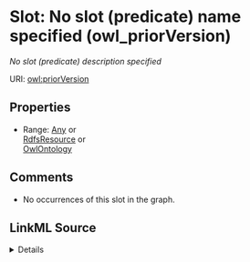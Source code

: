

# Slot: No slot (predicate) name specified (owl_priorVersion)


_No slot (predicate) description specified_







URI: [owl:priorVersion](http://www.w3.org/2002/07/owl#priorVersion)



<!-- no inheritance hierarchy -->








## Properties

* Range: [Any](../classes/Any.md)&nbsp;or&nbsp;<br />[RdfsResource](../classes/RdfsResource.md)&nbsp;or&nbsp;<br />[OwlOntology](../classes/OwlOntology.md)





## Comments

* No occurrences of this slot in the graph.



## LinkML Source

<details>

```yaml
name: owl_priorVersion
description: No slot (predicate) description specified
title: No slot (predicate) name specified
comments:
- No occurrences of this slot in the graph.
from_schema: sawgraph-kg
rank: 1000
slot_uri: owl:priorVersion
alias: owl_priorVersion
union_of:
- '{''domain'': ''rdfs_Resource''}'
- '{''domain'': ''owl_Ontology''}'
range: Any
any_of:
- range: rdfs_Resource
- range: owl_Ontology

```
</details>